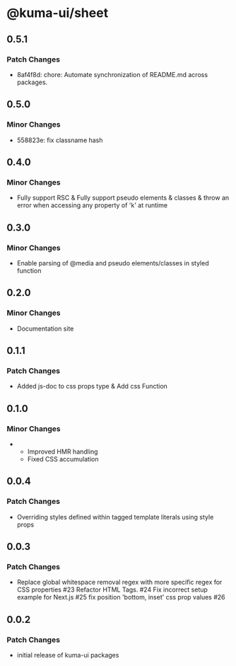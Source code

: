 # @kuma-ui/sheet

## 0.5.1

### Patch Changes

- 8af4f8d: chore: Automate synchronization of README.md across packages.

## 0.5.0

### Minor Changes

- 558823e: fix classname hash

## 0.4.0

### Minor Changes

- Fully support RSC & Fully support pseudo elements & classes & throw an error when accessing any property of 'k' at runtime

## 0.3.0

### Minor Changes

- Enable parsing of @media and pseudo elements/classes in styled function

## 0.2.0

### Minor Changes

- Documentation site

## 0.1.1

### Patch Changes

- Added js-doc to css props type & Add css Function

## 0.1.0

### Minor Changes

- - Improved HMR handling
  - Fixed CSS accumulation

## 0.0.4

### Patch Changes

- Overriding styles defined within tagged template literals using style props

## 0.0.3

### Patch Changes

- Replace global whitespace removal regex with more specific regex for CSS properties #23
  Refactor HTML Tags. #24
  Fix incorrect setup example for Next.js #25
  fix position 'bottom, inset' css prop values #26

## 0.0.2

### Patch Changes

- initial release of kuma-ui packages
